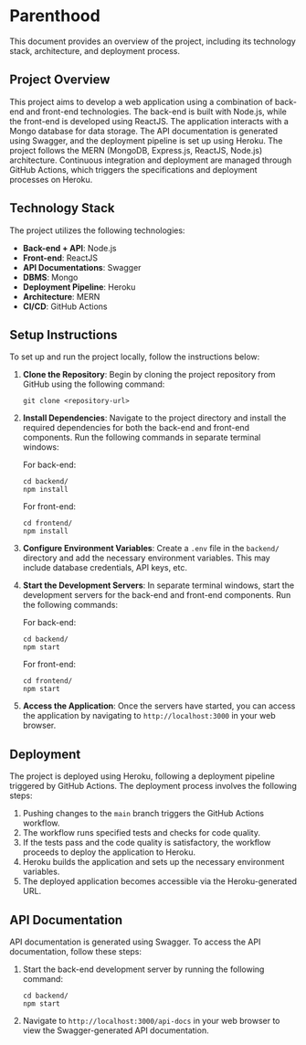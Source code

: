 # Parenthood

This document provides an overview of the project, including its technology stack, architecture, and deployment process.

## Project Overview

This project aims to develop a web application using a combination of back-end and front-end technologies. The back-end is built with Node.js, while the front-end is developed using ReactJS. The application interacts with a Mongo database for data storage. The API documentation is generated using Swagger, and the deployment pipeline is set up using Heroku. The project follows the MERN (MongoDB, Express.js, ReactJS, Node.js) architecture. Continuous integration and deployment are managed through GitHub Actions, which triggers the specifications and deployment processes on Heroku.

## Technology Stack

The project utilizes the following technologies:

- **Back-end + API**: Node.js
- **Front-end**: ReactJS
- **API Documentations**: Swagger
- **DBMS**: Mongo
- **Deployment Pipeline**: Heroku
- **Architecture**: MERN
- **CI/CD**: GitHub Actions

## Setup Instructions

To set up and run the project locally, follow the instructions below:

1. **Clone the Repository**: Begin by cloning the project repository from GitHub using the following command:

   ```
   git clone <repository-url>
   ```

2. **Install Dependencies**: Navigate to the project directory and install the required dependencies for both the back-end and front-end components. Run the following commands in separate terminal windows:

   For back-end:
   ```
   cd backend/
   npm install
   ```

   For front-end:
   ```
   cd frontend/
   npm install
   ```

3. **Configure Environment Variables**: Create a `.env` file in the `backend/` directory and add the necessary environment variables. This may include database credentials, API keys, etc.

4. **Start the Development Servers**: In separate terminal windows, start the development servers for the back-end and front-end components. Run the following commands:

   For back-end:
   ```
   cd backend/
   npm start
   ```

   For front-end:
   ```
   cd frontend/
   npm start
   ```

5. **Access the Application**: Once the servers have started, you can access the application by navigating to `http://localhost:3000` in your web browser.

## Deployment

The project is deployed using Heroku, following a deployment pipeline triggered by GitHub Actions. The deployment process involves the following steps:

1. Pushing changes to the `main` branch triggers the GitHub Actions workflow.
2. The workflow runs specified tests and checks for code quality.
3. If the tests pass and the code quality is satisfactory, the workflow proceeds to deploy the application to Heroku.
4. Heroku builds the application and sets up the necessary environment variables.
5. The deployed application becomes accessible via the Heroku-generated URL.

## API Documentation

API documentation is generated using Swagger. To access the API documentation, follow these steps:

1. Start the back-end development server by running the following command:

   ```
   cd backend/
   npm start
   ```

2. Navigate to `http://localhost:3000/api-docs` in your web browser to view the Swagger-generated API documentation.
